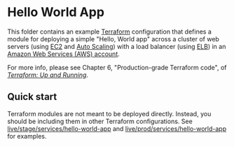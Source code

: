 # Hello World App 

This folder contains an example [Terraform](https://www.terraform.io/) configuration that defines a module for 
deploying a simple "Hello, World app" across a cluster of web servers (using [EC2](https://aws.amazon.com/ec2/) 
and [Auto Scaling](https://aws.amazon.com/autoscaling/)) with a load balancer (using 
[ELB](https://aws.amazon.com/elasticloadbalancing/)) in an [Amazon Web Services (AWS) 
account](http://aws.amazon.com/).

For more info, please see Chapter 6, "Production-grade Terraform code", of 
*[Terraform: Up and Running](http://www.terraformupandrunning.com)*.

## Quick start

Terraform modules are not meant to be deployed directly. Instead, you should be including them in other Terraform 
configurations. See [live/stage/services/hello-world-app](../../../live/stage/services/hello-world-app) and
[live/prod/services/hello-world-app](../../../live/prod/services/hello-world-app) for examples.